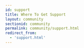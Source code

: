 ```yaml
---
id: support
title: Where To Get Support
layout: community
sectionid: community
permalink: community/support.html
redirect_from:
  - 'support.html'
---
```


